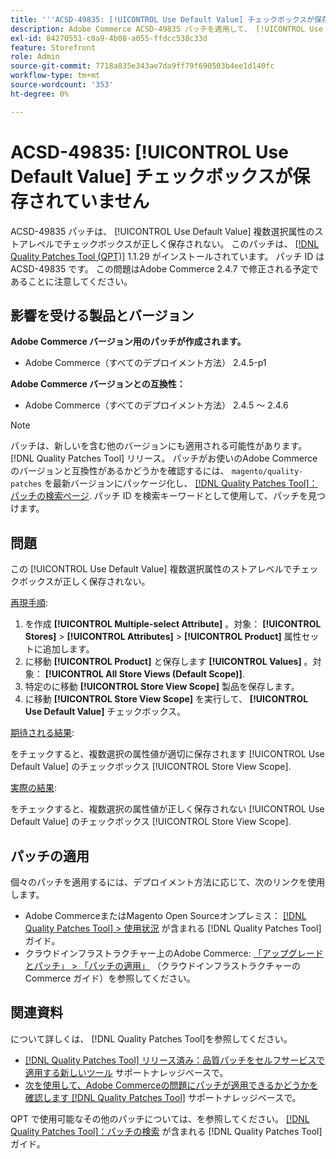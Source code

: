 ```yaml
---
title: '''ACSD-49835: [!UICONTROL Use Default Value] チェックボックスが保存されていません」'
description: Adobe Commerce ACSD-49835 パッチを適用して、 [!UICONTROL Use Default Value] 複数選択属性のストアレベルでチェックボックスが正しく保存されない。
exl-id: 84270551-c8a9-4b08-a055-ffdcc538c33d
feature: Storefront
role: Admin
source-git-commit: 7718a835e343ae7da9ff79f690503b4ee1d140fc
workflow-type: tm+mt
source-wordcount: '353'
ht-degree: 0%

---
```


# ACSD-49835: [!UICONTROL Use Default Value] チェックボックスが保存されていません

ACSD-49835 パッチは、 [!UICONTROL Use Default Value] 複数選択属性のストアレベルでチェックボックスが正しく保存されない。 このパッチは、 [[!DNL Quality Patches Tool (QPT)]](/help/announcements/adobe-commerce-announcements/magento-quality-patches-released-new-tool-to-self-serve-quality-patches.md) 1.1.29 がインストールされています。 パッチ ID は ACSD-49835 です。 この問題はAdobe Commerce 2.4.7 で修正される予定であることに注意してください。

## 影響を受ける製品とバージョン

**Adobe Commerce バージョン用のパッチが作成されます。**

* Adobe Commerce（すべてのデプロイメント方法） 2.4.5-p1

**Adobe Commerce バージョンとの互換性：**

* Adobe Commerce（すべてのデプロイメント方法） 2.4.5 ～ 2.4.6

>[!NOTE]
>
>パッチは、新しいを含む他のバージョンにも適用される可能性があります。 [!DNL Quality Patches Tool] リリース。 パッチがお使いのAdobe Commerceのバージョンと互換性があるかどうかを確認するには、 `magento/quality-patches` を最新バージョンにパッケージ化し、 [[!DNL Quality Patches Tool]：パッチの検索ページ](https://experienceleague.adobe.com/tools/commerce-quality-patches/index.html). パッチ ID を検索キーワードとして使用して、パッチを見つけます。

## 問題

この [!UICONTROL Use Default Value] 複数選択属性のストアレベルでチェックボックスが正しく保存されない。

<u>再現手順</u>:

1. を作成 **[!UICONTROL Multiple-select Attribute]** 。対象： **[!UICONTROL Stores]** > **[!UICONTROL Attributes]** > **[!UICONTROL Product]** 属性セットに追加します。
1. に移動 **[!UICONTROL Product]** と保存します **[!UICONTROL Values]** 。対象： **[!UICONTROL All Store Views (Default Scope)]**.
1. 特定のに移動 **[!UICONTROL Store View Scope]** 製品を保存します。
1. に移動 **[!UICONTROL Store View Scope]** を実行して、 **[!UICONTROL Use Default Value]** チェックボックス。

<u>期待される結果</u>:

をチェックすると、複数選択の属性値が適切に保存されます [!UICONTROL Use Default Value] のチェックボックス [!UICONTROL Store View Scope].

<u>実際の結果</u>:

をチェックすると、複数選択の属性値が正しく保存されない [!UICONTROL Use Default Value] のチェックボックス [!UICONTROL Store View Scope].

## パッチの適用

個々のパッチを適用するには、デプロイメント方法に応じて、次のリンクを使用します。

* Adobe CommerceまたはMagento Open Sourceオンプレミス： [[!DNL Quality Patches Tool] > 使用状況](https://experienceleague.adobe.com/docs/commerce-operations/tools/quality-patches-tool/usage.html) が含まれる [!DNL Quality Patches Tool] ガイド。
* クラウドインフラストラクチャー上のAdobe Commerce: [「アップグレードとパッチ」 > 「パッチの適用」](https://experienceleague.adobe.com/docs/commerce-cloud-service/user-guide/develop/upgrade/apply-patches.html) （クラウドインフラストラクチャーのCommerce ガイド）を参照してください。

## 関連資料

について詳しくは、 [!DNL Quality Patches Tool]を参照してください。

* [[!DNL Quality Patches Tool] リリース済み：品質パッチをセルフサービスで適用する新しいツール](/help/announcements/adobe-commerce-announcements/magento-quality-patches-released-new-tool-to-self-serve-quality-patches.md) サポートナレッジベースで。
* [次を使用して、Adobe Commerceの問題にパッチが適用できるかどうかを確認します [!DNL Quality Patches Tool]](/help/support-tools/patches-available-in-qpt-tool/check-patch-for-magento-issue-with-magento-quality-patches.md) サポートナレッジベースで。

QPT で使用可能なその他のパッチについては、を参照してください。 [[!DNL Quality Patches Tool]：パッチの検索](https://experienceleague.adobe.com/tools/commerce-quality-patches/index.html) が含まれる [!DNL Quality Patches Tool] ガイド。
